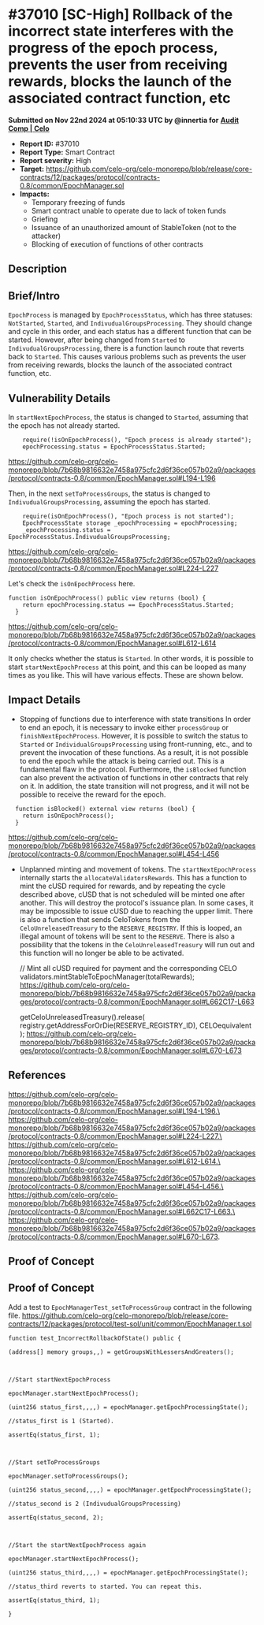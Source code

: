 # #37010 \[SC-High] Rollback of the incorrect state interferes with the progress of the epoch process, prevents the user from receiving rewards, blocks the launch of the associated contract function, etc

**Submitted on Nov 22nd 2024 at 05:10:33 UTC by @innertia for** [**Audit Comp | Celo**](https://immunefi.com/audit-competition/audit-comp-celo)

* **Report ID:** #37010
* **Report Type:** Smart Contract
* **Report severity:** High
* **Target:** https://github.com/celo-org/celo-monorepo/blob/release/core-contracts/12/packages/protocol/contracts-0.8/common/EpochManager.sol
* **Impacts:**
  * Temporary freezing of funds
  * Smart contract unable to operate due to lack of token funds
  * Griefing
  * Issuance of an unauthorized amount of StableToken (not to the attacker)
  * Blocking of execution of functions of other contracts

## Description

## Brief/Intro

`EpochProcess` is managed by `EpochProcessStatus`, which has three statuses: `NotStarted`, `Started`, and `IndivudualGroupsProcessing`. They should change and cycle in this order, and each status has a different function that can be started. However, after being changed from `Started` to `IndivudualGroupsProcessing`, there is a function launch route that reverts back to `Started`. This causes various problems such as prevents the user from receiving rewards, blocks the launch of the associated contract function, etc.

## Vulnerability Details

In `startNextEpochProcess`, the status is changed to `Started`, assuming that the epoch has not already started.

```
    require(!isOnEpochProcess(), "Epoch process is already started");
    epochProcessing.status = EpochProcessStatus.Started;
```

https://github.com/celo-org/celo-monorepo/blob/7b68b9816632e7458a975cfc2d6f36ce057b02a9/packages/protocol/contracts-0.8/common/EpochManager.sol#L194-L196

Then, in the next `setToProcessGroups`, the status is changed to `IndivudualGroupsProcessing`, assuming the epoch has started.

```
    require(isOnEpochProcess(), "Epoch process is not started");
    EpochProcessState storage _epochProcessing = epochProcessing;
    _epochProcessing.status = EpochProcessStatus.IndivudualGroupsProcessing;
```

https://github.com/celo-org/celo-monorepo/blob/7b68b9816632e7458a975cfc2d6f36ce057b02a9/packages/protocol/contracts-0.8/common/EpochManager.sol#L224-L227

Let's check the `isOnEpochProcess` here.

```
function isOnEpochProcess() public view returns (bool) {
    return epochProcessing.status == EpochProcessStatus.Started;
  }
```

https://github.com/celo-org/celo-monorepo/blob/7b68b9816632e7458a975cfc2d6f36ce057b02a9/packages/protocol/contracts-0.8/common/EpochManager.sol#L612-L614

It only checks whether the status is `Started`. In other words, it is possible to start `startNextEpochProcess` at this point, and this can be looped as many times as you like. This will have various effects. These are shown below.

## Impact Details

* Stopping of functions due to interference with state transitions In order to end an epoch, it is necessary to invoke either `processGroup` or `finishNextEpochProcess`. However, it is possible to switch the status to `Started` or `IndividualGroupsProcessing` using front-running, etc., and to prevent the invocation of these functions. As a result, it is not possible to end the epoch while the attack is being carried out. This is a fundamental flaw in the protocol. Furthermore, the `isBlocked` function can also prevent the activation of functions in other contracts that rely on it. In addition, the state transition will not progress, and it will not be possible to receive the reward for the epoch.

```
  function isBlocked() external view returns (bool) {
    return isOnEpochProcess();
  }
```

https://github.com/celo-org/celo-monorepo/blob/7b68b9816632e7458a975cfc2d6f36ce057b02a9/packages/protocol/contracts-0.8/common/EpochManager.sol#L454-L456

*   Unplanned minting and movement of tokens. The `startNextEpochProcess` internally starts the `allocateValidatorsRewards`. This has a function to mint the cUSD required for rewards, and by repeating the cycle described above, cUSD that is not scheduled will be minted one after another. This will destroy the protocol's issuance plan. In some cases, it may be impossible to issue cUSD due to reaching the upper limit. There is also a function that sends CeloTokens from the `CeloUnreleasedTreasury` to the `RESERVE_REGISTRY`. If this is looped, an illegal amount of tokens will be sent to the `RESERVE`. There is also a possibility that the tokens in the `CeloUnreleasedTreasury` will run out and this function will no longer be able to be activated.

    // Mint all cUSD required for payment and the corresponding CELO validators.mintStableToEpochManager(totalRewards); https://github.com/celo-org/celo-monorepo/blob/7b68b9816632e7458a975cfc2d6f36ce057b02a9/packages/protocol/contracts-0.8/common/EpochManager.sol#L662C17-L663

    getCeloUnreleasedTreasury().release( registry.getAddressForOrDie(RESERVE\_REGISTRY\_ID), CELOequivalent ); https://github.com/celo-org/celo-monorepo/blob/7b68b9816632e7458a975cfc2d6f36ce057b02a9/packages/protocol/contracts-0.8/common/EpochManager.sol#L670-L673

## References

https://github.com/celo-org/celo-monorepo/blob/7b68b9816632e7458a975cfc2d6f36ce057b02a9/packages/protocol/contracts-0.8/common/EpochManager.sol#L194-L196.\
https://github.com/celo-org/celo-monorepo/blob/7b68b9816632e7458a975cfc2d6f36ce057b02a9/packages/protocol/contracts-0.8/common/EpochManager.sol#L224-L227.\
https://github.com/celo-org/celo-monorepo/blob/7b68b9816632e7458a975cfc2d6f36ce057b02a9/packages/protocol/contracts-0.8/common/EpochManager.sol#L612-L614.\
https://github.com/celo-org/celo-monorepo/blob/7b68b9816632e7458a975cfc2d6f36ce057b02a9/packages/protocol/contracts-0.8/common/EpochManager.sol#L454-L456.\
https://github.com/celo-org/celo-monorepo/blob/7b68b9816632e7458a975cfc2d6f36ce057b02a9/packages/protocol/contracts-0.8/common/EpochManager.sol#L662C17-L663.\
https://github.com/celo-org/celo-monorepo/blob/7b68b9816632e7458a975cfc2d6f36ce057b02a9/packages/protocol/contracts-0.8/common/EpochManager.sol#L670-L673.

## Proof of Concept

## Proof of Concept

Add a test to `EpochManagerTest_setToProcessGroup` contract in the following file. https://github.com/celo-org/celo-monorepo/blob/release/core-contracts/12/packages/protocol/test-sol/unit/common/EpochManager.t.sol

```
function test_IncorrectRollbackOfState() public {

(address[] memory groups,,) = getGroupsWithLessersAndGreaters();

  

//Start startNextEpochProcess

epochManager.startNextEpochProcess();

(uint256 status_first,,,,) = epochManager.getEpochProcessingState();

//status_first is 1 (Started).

assertEq(status_first, 1);

  

//Start setToProcessGroups

epochManager.setToProcessGroups();

(uint256 status_second,,,,) = epochManager.getEpochProcessingState();

//status_second is 2 (IndivudualGroupsProcessing)

assertEq(status_second, 2);

  

//Start the startNextEpochProcess again

epochManager.startNextEpochProcess();

(uint256 status_third,,,,) = epochManager.getEpochProcessingState();

//status_third reverts to started. You can repeat this.

assertEq(status_third, 1);

}
```
